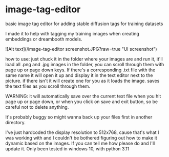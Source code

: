 # image-tag-editor
basic image tag editor for adding stable diffusion tags for training datasets

I made it to help with tagging my training images when creating embeddings or dreambooth models.

![Alt text](/image-tag-editor screenshot.JPG?raw=true "UI screenshot")

how to use:
just chuck it in the folder where your images are and run it, it'll load all .png and .jpg images in the folder, you can scroll through them with page up or page down keys. If there's a corresponding .txt file with the same name it will open it up and display it in the text editor next to the picture. if there isn't it will create one for you as it loads the image. saves the text files as you scroll through them.

WARNING:
it will automatically save over the current text file when you hit page up or page down, or when you click on save and exit button, so be careful not to delete anything.

It's probably buggy so might wanna back up your files first in another directory.

I've just hardcoded the display resolution to 512x768, cause that's what I was working with and I couldn't be bothered figuring out how to make it dynamic based on the images. If you can tell me how please do and I'll update it.
Only been tested in windows 10, with python 3.11
